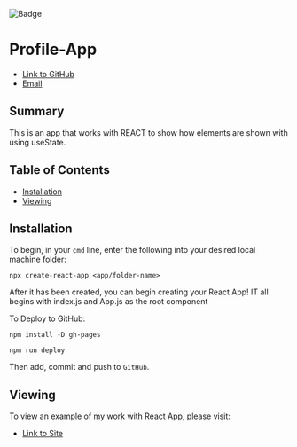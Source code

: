 ![Badge](https://img.shields.io/badge/--COOL-yellow.svg)

# Profile-App

* [Link to GitHub](https://github.com/nchow18)
* [Email](mailto:emailme@nathanchow.ca)

## Summary

This is an app that works with REACT to show how elements are shown with using useState.

## Table of Contents

- [Installation](#installation)
- [Viewing](#Viewing)


## Installation

To begin, in your `cmd` line, enter the following into your desired local machine folder:

```npx create-react-app <app/folder-name>```

After it has been created, you can begin creating your React App!  IT all begins with index.js and App.js as the root component

To Deploy to GitHub:

``npm install -D gh-pages``

``npm run deploy``

Then add, commit and push to ``GitHub``.

## Viewing

To view an example of my work with React App, please visit:

* [Link to Site](https://github.com/nchow18)